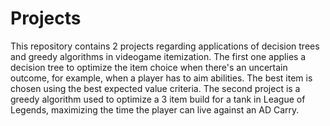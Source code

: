 # Projects
This repository contains 2 projects regarding applications of decision trees and greedy algorithms in videogame itemization.
The first one applies a decision tree to optimize the item choice when there's an uncertain outcome, for example, when a player has
to aim abilities. The best item is chosen using the best expected value criteria.
The second project is a greedy algorithm used to optimize a 3 item build for a tank in League of Legends, maximizing the time
the player can live against an AD Carry. 
